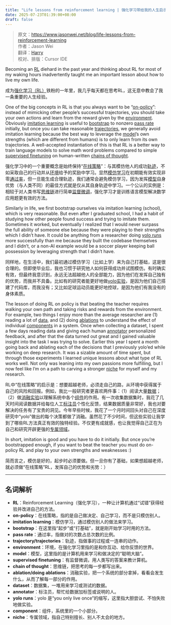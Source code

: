 ```yaml
---
title: "Life lessons from reinforcement learning | 强化学习带给我的人生启示"
date: 2025-07-23T01:39:00+08:00
draft: false
---
```


> 原文：https://www.jasonwei.net/blog/life-lessons-from-reinforcement-learning  
> 作者：Jason Wei  
> 翻译：[Harry](https://github.com/harryisfish)  
> 校对、排版：Cursor IDE  

Becoming an [RL](#glossary-rl) diehard in the past year and thinking about RL for most of my waking hours inadvertently taught me an important lesson about how to live my own life.

成为[强化学习（RL）](#glossary-rl)铁粉的一年里，我几乎每天都在思考RL，这无意中教会了我一条重要的人生经验。

One of the big concepts in RL is that you always want to be “[on-policy](#glossary-on-policy)”: instead of mimicking other people’s successful trajectories, you should take your own actions and learn from the reward given by the [environment](#glossary-environment). Obviously [imitation learning](#glossary-imitation-learning) is useful to [bootstrap](#glossary-bootstrap) to nonzero [pass rate](#glossary-pass-rate) initially, but once you can take reasonable [trajectories](#glossary-trajectory), we generally avoid imitation learning because the best way to leverage the [model](#glossary-model)’s own strengths (which are different from humans) is to only learn from its own trajectories. A well-accepted instantiation of this is that RL is a better way to train language models to solve math word problems compared to simple [supervised finetuning](#glossary-supervised-finetuning) on human-written [chains of thought](#glossary-chain-of-thought).

强化学习中的一个重要概念是始终保持“[在线策略](#glossary-on-policy)”：与其模仿他人的成功[轨迹](#glossary-trajectory)，不如采取自己的行动并从[环境](#glossary-environment)给予的奖励中学习。显然[模仿学习](#glossary-imitation-learning)在初期能有效实现非零[通过率](#glossary-pass-rate)，但一旦能生成合理轨迹，我们通常会避免模仿学习，因为发挥[模型](#glossary-model)自身优势（与人类不同）的最佳方式就是仅从其自身轨迹中学习。一个公认的实例是：相较于对人类书写[思维链](#glossary-chain-of-thought)进行简单[监督微调](#glossary-supervised-finetuning)，强化学习才是训练语言模型解决数学应用题更有效的方法。

Similarly in life, we first bootstrap ourselves via imitation learning (school), which is very reasonable. But even after I graduated school, I had a habit of studying how other people found success and trying to imitate them. Sometimes it worked, but eventually I realized that I would never surpass the full ability of someone else because they were playing to their strengths which I didn’t have. It could be anything from a researcher doing [yolo runs](#glossary-yolo) more successfully than me because they built the codebase themselves and I didn’t, or a non-AI example would be a soccer player keeping ball possession by leveraging strength that I didn’t have.

同样地，在生活中，我们最初通过模仿学习（比如上学）来为自己打基础，这是很合理的。但即使毕业后，我也习惯于研究他人如何获得成功并试图模仿。有时确实有效，但最终我意识到，永远无法超越他人的全部能力，因为他们在发挥自己独有的优势，而我并不具备。比如有的研究者能更好地做[yolo实验](#glossary-yolo)，是因为他们自己搭建了代码库，而我没有；又比如足球运动员能更好地控球，是因为他们有我没有的身体素质。

The lesson of doing RL on policy is that beating the teacher requires walking your own path and taking risks and rewards from the environment. For example, two things I enjoy more than the average researcher are (1) reading a lot of [data](#glossary-dataset), and (2) doing [ablations](#glossary-ablation) to understand the effect of individual [components](#glossary-component) in a system. Once when collecting a dataset, I spent a few days reading data and giving each human [annotator](#glossary-annotator) personalized feedback, and after that the data turned out great and I gained valuable insight into the task I was trying to solve. Earlier this year I spent a month going back and ablating each of the decisions that I previously yolo’ed while working on deep research. It was a sizable amount of time spent, but through those experiments I learned unique lessons about what type of RL works well. Not only was leaning into my own passions more fulfilling, but I now feel like I’m on a path to carving a stronger [niche](#glossary-niche) for myself and my research.

RL中“在线策略”的启示是：想要超越老师，必须走自己的路，从环境中获得属于自己的风险和回报。例如，我比一般研究者更喜欢两件事：（1）阅读大量[数据](#glossary-dataset)；（2）做[消融实验](#glossary-ablation)以理解系统中各个[组件](#glossary-component)的作用。有一次收集数据集时，我花了几天时间阅读数据并给每位人工[标注员](#glossary-annotator)个性化反馈，结果数据质量非常好，我也对要解决的任务有了宝贵的洞见。今年早些时候，我花了一个月时间回头对自己在深度研究中“yolo”做出的每个决策都做了消融。虽然花了不少时间，但这些实验让我学到了哪些RL方法真正有效的独特经验。不仅更有成就感，也让我觉得自己正在为自己和研究开辟更强的[专属领域](#glossary-niche)。

In short, imitation is good and you have to do it initially. But once you’re bootstrapped enough, if you want to beat the teacher you must do on-policy RL and play to your own strengths and weaknesses :)

简而言之，模仿是好的，起步时必须要做。但一旦你有了基础，如果想超越老师，就必须做“在线策略”RL，发挥自己的优势和劣势：）

---

## 名词解析

- <span id="glossary-rl"></span>**RL**：Reinforcement Learning（强化学习），一种让计算机通过“试错”获得经验并改进自己的方法。
- <span id="glossary-on-policy"></span>**on-policy**：在线策略，指的是自己做决定、自己学习，而不是只模仿别人。
- <span id="glossary-imitation-learning"></span>**imitation learning**：模仿学习，通过模仿别人的做法来学习。
- <span id="glossary-bootstrap"></span>**bootstrap**：在这里指“起步”或“打基础”，就是刚开始学习时用的方法。
- <span id="glossary-pass-rate"></span>**pass rate**：通过率，指做对的次数占总次数的比例。
- <span id="glossary-trajectory"></span>**trajectory/trajectories**：轨迹，指做事的过程或一连串的动作。
- <span id="glossary-environment"></span>**environment**：环境，在强化学习里指的是和你互动、给你反馈的世界。
- <span id="glossary-model"></span>**model**：模型，这里指的是计算机用来学习和做决定的“聪明大脑”。
- <span id="glossary-supervised-finetuning"></span>**supervised finetuning**：有监督微调，用人类写的答案来教计算机。
- <span id="glossary-chain-of-thought"></span>**chain of thought**：思维链，把思考的每一步都写出来。
- <span id="glossary-ablation"></span>**ablation/doing ablations**：消融实验，把一个系统的部分拿掉，看看会发生什么，从而了解每一部分的作用。
- <span id="glossary-dataset"></span>**dataset**：数据集，一堆用来学习或测试的数据。
- <span id="glossary-annotator"></span>**annotator**：标注员，帮忙给数据加标签或说明的人。
- <span id="glossary-yolo"></span>**yolo runs**：yolo 是“you only live once”的缩写，这里指大胆尝试、不怕失败地做实验。
- <span id="glossary-component"></span>**component**：组件，系统里的一个小部分。
- <span id="glossary-niche"></span>**niche**：专属领域，指自己特别擅长、别人不太会的地方。 